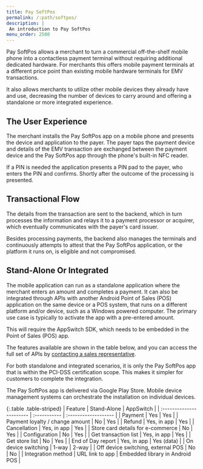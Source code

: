 ```yaml
---
title: Pay SoftPos
permalink: /:path/softpos/
description: |
 An introduction to Pay SoftPos
menu_order: 2500
---
```


Pay SoftPos allows a merchant to turn a commercial off-the-shelf mobile phone
into a contactless payment terminal without requiring additional dedicated
hardware. For merchants this offers mobile payment terminals at a different
price point than existing mobile hardware terminals for EMV transactions.

It also allows merchants to utilize other mobile devices they already have and
use, decreasing the number of devices to carry around and offering a standalone
or more integrated experience.

## The User Experience

The merchant installs the Pay SoftPos app on a mobile phone and presents the
device and application to the payer. The payer taps the payment device and
details of the EMV transaction are exchanged between the payment device and the
Pay SoftPos app through the phone's built-in NFC reader.

If a PIN is needed the application presents a PIN pad to the payer, who enters
the PIN and confirms. Shortly after the outcome of the processing is presented.

## Transactional Flow

The details from the transaction are sent to the backend, which in turn
processes the information and relays it to a payment processor or acquirer,
which eventually communicates with the payer's card issuer.

Besides processing payments, the backend also manages the terminals and
continuously attempts to attest that the Pay SoftPos application, or the
platform it runs on, is eligible and not compromised.

## Stand-Alone Or Integrated

The mobile application can run as a standalone application where the merchant
enters an amount and completes a payment. It can also be integrated through APIs
with another Android Point of Sales (POS) application on the same device or a
POS system, that runs on a different platform and/or device, such as a Windows
powered computer. The primary use case is typically to activate the app with a
pre-entered amount.

This will require the AppSwitch SDK, which needs to be embedded in the Point of
Sales (POS) app.

The features available are shown in the table below, and you can access the full
set of APIs by [contacting a sales representative][contact].

For both standalone and integrated scenarios, it is only the Pay SoftPos app
that is within the PCI-DSS certification scope. This makes it simpler for
customers to complete the integration.

The Pay SoftPos app is delivered via Google Play Store. Mobile device management
systems can orchestrate the installation on individual devices.

{:.table .table-striped}
| Feature                  | Stand-Alone  | AppSwitch            |
| :----------------------- | :----------- | :------------------- |
| Payment                  | Yes          | Yes                  |
| Payment loyalty / change amount  | No   | Yes                  |
| Refund                   | Yes, in app  | Yes                  |
| Cancellation             | Yes, in app  | Yes                  |
| Store card details for e-commerce | No  | Yes                  |
| Configuration            | No           | Yes                  |
| Get transaction list     | Yes, in app  | Yes                  |
| Get store list           | No           | Yes                  |
| End of Day report        | Yes, in app  | Yes (data)           |
| On device switching      | 1-way        | 2-way                |
| Off device switching, external POS | No          | No          |
| Integration method     | URL link to app | Embedded library in Android POS |

[contact]: mailto:sales.swedbankpay@swedbank.se
